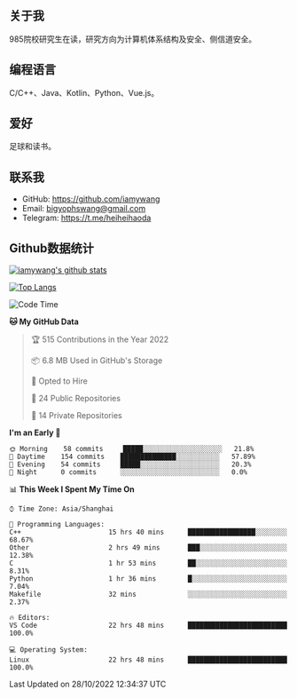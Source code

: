 ## 关于我

985院校研究生在读，研究方向为计算机体系结构及安全、侧信道安全。

## 编程语言

C/C++、Java、Kotlin、Python、Vue.js。

## 爱好

足球和读书。

## 联系我

- GitHub: https://github.com/iamywang
- Email: bigyophswang@gmail.com
- Telegram: https://t.me/heiheihaoda

## Github数据统计

[![iamywang's github stats](https://github-readme-stats.vercel.app/api?username=iamywang&count_private=true&show_icons=true)]()

[![Top Langs](https://github-readme-stats.vercel.app/api/top-langs/?username=iamywang&layout=compact)]()

<!--START_SECTION:waka-->
![Code Time](http://img.shields.io/badge/Code%20Time-637%20hrs%2048%20mins-blue)

**🐱 My GitHub Data** 

> 🏆 515 Contributions in the Year 2022
 > 
> 📦 6.8 MB Used in GitHub's Storage 
 > 
> 💼 Opted to Hire
 > 
> 📜 24 Public Repositories 
 > 
> 🔑 14 Private Repositories  
 > 
**I'm an Early 🐤** 

```text
🌞 Morning    58 commits     █████░░░░░░░░░░░░░░░░░░░░   21.8% 
🌆 Daytime    154 commits    ██████████████░░░░░░░░░░░   57.89% 
🌃 Evening    54 commits     █████░░░░░░░░░░░░░░░░░░░░   20.3% 
🌙 Night      0 commits      ░░░░░░░░░░░░░░░░░░░░░░░░░   0.0%

```


📊 **This Week I Spent My Time On** 

```text
⌚︎ Time Zone: Asia/Shanghai

💬 Programming Languages: 
C++                      15 hrs 40 mins      █████████████████░░░░░░░░   68.67% 
Other                    2 hrs 49 mins       ███░░░░░░░░░░░░░░░░░░░░░░   12.38% 
C                        1 hr 53 mins        ██░░░░░░░░░░░░░░░░░░░░░░░   8.31% 
Python                   1 hr 36 mins        █░░░░░░░░░░░░░░░░░░░░░░░░   7.04% 
Makefile                 32 mins             ░░░░░░░░░░░░░░░░░░░░░░░░░   2.37%

🔥 Editors: 
VS Code                  22 hrs 48 mins      █████████████████████████   100.0%

💻 Operating System: 
Linux                    22 hrs 48 mins      █████████████████████████   100.0%

```


 Last Updated on 28/10/2022 12:34:37 UTC
<!--END_SECTION:waka-->
